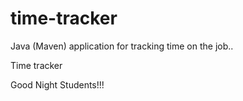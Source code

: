 # time-tracker
Java (Maven) application for tracking time on the job..

Time tracker

Good Night Students!!!

